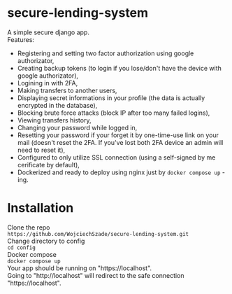 # secure-lending-system  
A simple secure django app.  
Features:  
- Registering and setting two factor authorization using google authorizator,  
- Creating backup tokens (to login if you lose/don't have the device with google authorizator),  
- Logining in with 2FA,  
- Making transfers to another users,  
- Displaying secret informations in your profile (the data is actually encrypted in the database),  
- Blocking brute force attacks (block IP after too many failed logins),
- Viewing transfers history,  
- Changing your password while logged in,
- Resetting your password if your forget it by one-time-use link on your mail (doesn't reset the 2FA. If you've lost both 2FA device an admin will need to reset it),
- Configured to only utilize SSL connection (using a self-signed by me cerificate by default),  
- Dockerized and ready to deploy using nginx just by `docker compose up` - ing.

# Installation
Clone the repo  
`https://github.com/WojciechSzade/secure-lending-system.git`   
Change directory to config  
`cd config`  
Docker compose  
`docker compose up`  
Your app should be running on "https://localhost".  
Going to "http://localhost" will redirect to the safe connection "https://localhost".  
